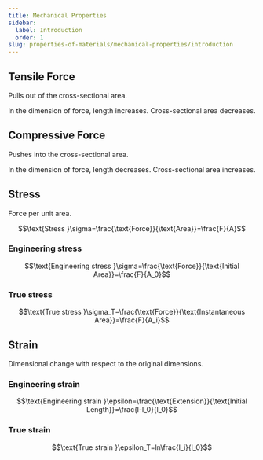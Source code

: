 ```yaml
---
title: Mechanical Properties
sidebar:
  label: Introduction
  order: 1
slug: properties-of-materials/mechanical-properties/introduction
---
```


## Tensile Force

Pulls out of the cross-sectional area.

In the dimension of force, length increases. Cross-sectional area decreases.

## Compressive Force

Pushes into the cross-sectional area.

In the dimension of force, length decreases. Cross-sectional area increases.

## Stress

Force per unit area.

```math
\text{Stress }\sigma=\frac{\text{Force}}{\text{Area}}=\frac{F}{A}
```

### Engineering stress

```math
\text{Engineering stress }\sigma=\frac{\text{Force}}{\text{Initial Area}}=\frac{F}{A_0}
```

### True stress

```math
\text{True stress }\sigma_T=\frac{\text{Force}}{\text{Instantaneous Area}}=\frac{F}{A_i}
```

## Strain

Dimensional change with respect to the original dimensions.

### Engineering strain

```math
\text{Engineering strain }\epsilon=\frac{\text{Extension}}{\text{Initial Length}}=\frac{l-l_0}{l_0}
```

### True strain

```math
\text{True strain }\epsilon_T=ln\frac{l_i}{l_0}
```
